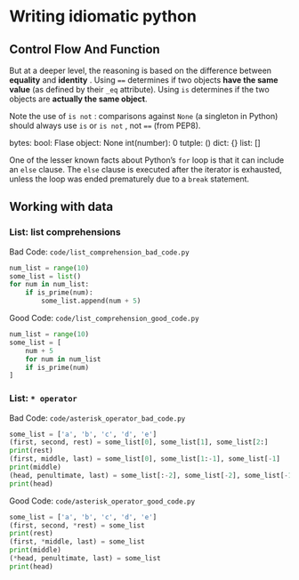 # Writing idiomatic python

## Control Flow And Function

But at a deeper level, the reasoning is based on the difference between **equality** and **identity** . Using `==` determines if two objects **have the same value** (as defined by their `_eq` attribute). Using `is` determines if the two objects are **actually the same object**.

Note the use of `is not` : comparisons against `None` (a singleton in Python) should always use `is` or `is not` , not `==` (from PEP8).

bytes:
bool: Flase
object: None
int(number): 0
tutple: ()
dict: {}
list: []


One of the lesser known facts about Python’s `for` loop is that it can include an `else` clause. The `else` clause is executed after the iterator is exhausted, unless the loop was ended prematurely due to a `break` statement.

## Working with data

### List: list comprehensions

Bad Code: `code/list_comprehension_bad_code.py`

```python
num_list = range(10)
some_list = list()
for num in num_list:
    if is_prime(num):
        some_list.append(num + 5)
```

Good Code: `code/list_comprehension_good_code.py`

```python
num_list = range(10)
some_list = [
    num + 5
    for num in num_list
    if is_prime(num)
]
```

### List: `* operator`

Bad Code: `code/asterisk_operator_bad_code.py`

```python
some_list = ['a', 'b', 'c', 'd', 'e']
(first, second, rest) = some_list[0], some_list[1], some_list[2:]
print(rest)
(first, middle, last) = some_list[0], some_list[1:-1], some_list[-1]
print(middle)
(head, penultimate, last) = some_list[:-2], some_list[-2], some_list[-1]
print(head)
```

Good Code: `code/asterisk_operator_good_code.py`

```python
some_list = ['a', 'b', 'c', 'd', 'e']
(first, second, *rest) = some_list
print(rest)
(first, *middle, last) = some_list
print(middle)
(*head, penultimate, last) = some_list
print(head)
```

















